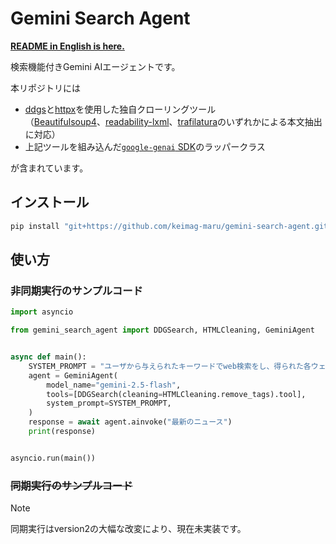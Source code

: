 # Gemini Search Agent
**[README in English is here.](README_en.md)**

検索機能付きGemini AIエージェントです。

本リポジトリには

- [ddgs](https://pypi.org/project/ddgs/)と[httpx](https://pypi.org/project/httpx)を使用した独自クローリングツール  
  （[Beautifulsoup4](https://pypi.org/project/beautifulsoup4/)、[readability-lxml](https://pypi.org/project/readability-lxml/)、[trafilatura](https://github.com/adbar/trafilatura)のいずれかによる本文抽出に対応）
- 上記ツールを組み込んだ[`google-genai` SDK](https://ai.google.dev/gemini-api/docs/libraries?hl=ja)のラッパークラス

が含まれています。

## インストール
```powershell
pip install "git+https://github.com/keimag-maru/gemini-search-agent.git#egg=gemini-search-agent[all]"
```

## 使い方
### 非同期実行のサンプルコード
```python
import asyncio

from gemini_search_agent import DDGSearch, HTMLCleaning, GeminiAgent


async def main():
    SYSTEM_PROMPT = "ユーザから与えられたキーワードでweb検索をし、得られた各ウェブサイトについて、それぞれタイトルとURL、100字要約を生成してください。"
    agent = GeminiAgent(
        model_name="gemini-2.5-flash",
        tools=[DDGSearch(cleaning=HTMLCleaning.remove_tags).tool],
        system_prompt=SYSTEM_PROMPT,
    )
    response = await agent.ainvoke("最新のニュース")
    print(response)


asyncio.run(main())
```

### ~~同期実行のサンプルコード~~
>[!NOTE]
>同期実行はversion2の大幅な改変により、現在未実装です。

<!-- ```python
from gemini_search_agent import DDGSearch, HTMLCleaning, GeminiAgent


def main():
    SYSTEM_PROMPT = "ユーザから与えられたキーワードでweb検索をし、得られた各ウェブサイトについて、それぞれタイトルとURL、100字要約を生成してください。"
    agent = GeminiAgent(
        model_name="gemini-2.5-flash",
        tools=[DDGSearch(cleaning=HTMLCleaning.remove_tags).tool],
        system_prompt=SYSTEM_PROMPT,
    )
    response = await agent.invoke("最新のニュース")
    print(response)


main()
``` -->